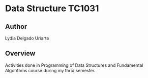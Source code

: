 # Data Structure TC1031
## Author
Lydia Delgado Uriarte

## Overview 
Activities done in Programming of Data Structures and Fundamental Algorithms course during my thrid semester.
